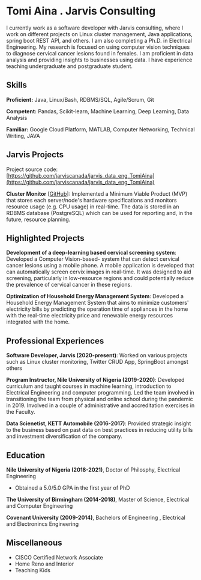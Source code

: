 # Tomi Aina . Jarvis Consulting

I currently work as a software developer with Jarvis consulting, where I work on different projects on Linux cluster management, Java applications, spring boot REST API, and others. I am also completing a Ph.D. in Electrical Engineering. My research is focused on using computer vision techniques to diagnose cervical cancer lesions found in females. I am proficient in data analysis and providing insights to businesses using data. I have experience teaching undergraduate and postgraduate student.

## Skills

**Proficient:** Java, Linux/Bash, RDBMS/SQL, Agile/Scrum, Git

**Competent:** Pandas, Scikit-learn, Machine Learning, Deep Learning, Data Analysis

**Familiar:** Google Cloud Platform, MATLAB, Computer Networking, Technical Writing, JAVA

## Jarvis Projects

Project source code: [https://github.com/jarviscanada/jarvis_data_eng_TomiAina](https://github.com/jarviscanada/jarvis_data_eng_TomiAina)


**Cluster Monitor** [[GitHub](https://github.com/jarviscanada/jarvis_data_eng_TomiAina/tree/masterhttps://github.com/jarviscanada/jarvis_data_eng_TomiAina/tree/develop/linux_sql)]: Implemented a Minimum Viable Product (MVP) that stores each server/node's hardware specifications and monitors resource usage (e.g. CPU usage) in real-time. The data is stored in an RDBMS database (PostgreSQL) which can be used for reporting and, in the future, resource planning.


## Highlighted Projects
**Development of a deep-learning based cervical screening system**: Developed a Computer Vision-based- system that can detect cervical cancer lesions using a mobile phone. A mobile application is developed that can automatically screen cervix images in real-time. It was designed to aid screening, particularly in low-resource regions and could potentially reduce the prevalence of cervical cancer in these regions.

**Optimization of Household Energy Management System**: Developed a Household Energy Management System that aims to minimize customers' electricity bills by predicting the operation time of appliances in the home with the real-time electricity price and renewable energy resources integrated with the home.


## Professional Experiences

**Software Developer, Jarvis (2020-present)**: Worked on various projects such as Linux cluster monitoring, Twitter CRUD App, SpringBoot amongst others

**Program Instructor, Nile University of Nigeria (2019-2020)**: Developed curriculum and taught courses in machine learning, introduction to Electrical Engineering and computer programming. Led the team involved in transitioning the team from physical and online school during the pandemic in 2019. Involved in a couple of administrative and accreditation exercises in the Faculty.

**Data Scienetist, KETT Automobile (2016-2017)**: Provided strategic insight to the business based on past data on best practices in reducing utility bills and investment diversification of the company.


## Education
**Nile University of Nigeria (2018-2021)**, Doctor of Philosphy, Electrical Engineering
- Obtained a 5.0/5.0 GPA in the first year of PhD

**The University of Birmingham (2014-2018)**, Master of Science, Electrical and Computer Engineering

**Covenant University (2009-2014)**, Bachelors of Engineering , Electrical and Electronincs Engineering


## Miscellaneous
- CISCO Certified Network Associate
- Home Reno and Interior
- Teaching Kids
